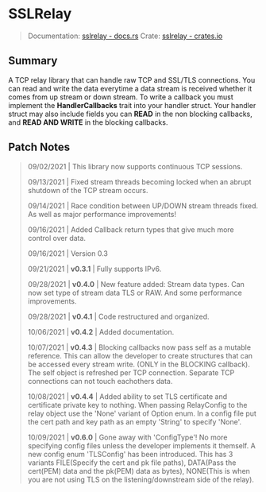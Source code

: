 # SSLRelay

> Documentation: [sslrelay - docs.rs](https://docs.rs/sslrelay)
> Crate: [sslrelay - crates.io](https://crates.io/crates/sslrelay)

## Summary

A TCP relay library that can handle raw TCP and SSL/TLS connections. You can read and write the data everytime a data stream is received whether it comes from up stream or down stream. To write a callback you must implement the **HandlerCallbacks** trait into your handler struct. Your handler struct may also include fields you can **READ** in the non blocking callbacks, and **READ AND WRITE** in the blocking callbacks.

## Patch Notes

> 09/02/2021 | This library now supports continuous TCP sessions.
> 
> 09/13/2021 | Fixed stream threads becoming locked when an abrupt shutdown of the TCP stream occurs.
> 
> 09/14/2021 | Race condition between UP/DOWN stream threads fixed. As well as major performance improvements!
> 
> 09/16/2021 | Added Callback return types that give much more control over  data.
> 
> 09/16/2021 | Version 0.3
> 
> 09/21/2021 | **v0.3.1** | Fully supports IPv6.
> 
> 09/28/2021 | **v0.4.0** | New feature added: Stream data types. Can now set type of stream data TLS or RAW. And some performance improvements.
> 
> 09/28/2021 | **v0.4.1** | Code restructured and organized.
> 
> 10/06/2021 | **v0.4.2** | Added documentation.
>
> 10/07/2021 | **v0.4.3** | Blocking callbacks now pass self as a mutable reference. This can allow the developer to create structures that can be accessed every stream write. (ONLY in the BLOCKING callback). The self object is refreshed per TCP connection. Separate TCP connections can not touch eachothers data.
>
> 10/08/2021 | **v0.4.4** | Added ability to set TLS certificate and certificate private key to nothing. When passing RelayConfig to the relay object use the 'None' variant of Option<T> enum. In a config file put the cert path and key path as an empty 'String' to specify 'None'.
>
> 10/09/2021 | **v0.6.0** | Gone away with 'ConfigType<T>'! No more specifying config files unless the developer implements it themself. A new config enum 'TLSConfig' has been introduced. This has 3 variants FILE(Specify the cert and pk file paths), DATA(Pass the cert(PEM) data and the pk(PEM) data as bytes), NONE(This is when you are not using TLS on the listening/downstream side of the relay).